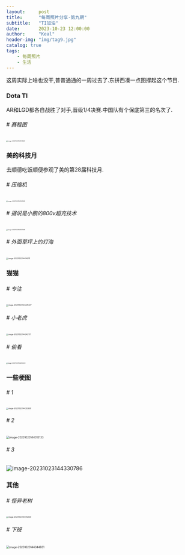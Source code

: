 ```yaml
---
layout:     post
title:      "每周照片分享-第九期"
subtitle:   "TI加油"
date:       2023-10-23 12:00:00
author:     "Keal"
header-img: "img/tag9.jpg"
catalog: true
tags:
    - 每周照片
    - 生活
---
```

这周实际上啥也没干,普普通通的一周过去了.东拼西凑一点图撑起这个节目.

### Dota TI

AR和LGD都各自战胜了对手,晋级1/4决赛.中国队有个保底第三的名次了.

###### # 赛程图

<img src="https://raw.githubusercontent.com/kneed/typora_img_respository/main/typora/202310231444226.png" alt="image-20231023144108433" style="zoom: 25%;" />

### 美的科技月

去顺德吃饭顺便参观了美的第28届科技月.

###### # 压缩机

<img src="https://raw.githubusercontent.com/kneed/typora_img_respository/main/typora/202310231444495.png" alt="image-20231023144128599" style="zoom:25%;" />

###### # 据说是小鹏的800v超充技术

<img src="https://raw.githubusercontent.com/kneed/typora_img_respository/main/typora/202310231444560.png" alt="image-20231023144137568" style="zoom:25%;" />

###### # 外面草坪上的灯海

<img src="https://raw.githubusercontent.com/kneed/typora_img_respository/main/typora/202310231444968.png" alt="image-20231023144149111" style="zoom:33%;" />

### 猫猫

###### # 专注

<img src="https://raw.githubusercontent.com/kneed/typora_img_respository/main/typora/202310231444909.png" alt="image-20231023144225427" style="zoom: 33%;" />

###### # 小老虎

<img src="https://raw.githubusercontent.com/kneed/typora_img_respository/main/typora/202310231444815.png" alt="image-20231023144242117" style="zoom:33%;" />

###### # 偷看

<img src="https://raw.githubusercontent.com/kneed/typora_img_respository/main/typora/202310231444087.png" alt="image-20231023144252520" style="zoom:25%;" />

### 一些梗图

###### # 1

<img src="https://raw.githubusercontent.com/kneed/typora_img_respository/main/typora/202310231444745.png" alt="image-20231023144303091" style="zoom:33%;" />

###### # 2

<img src="https://raw.githubusercontent.com/kneed/typora_img_respository/main/typora/202310231444587.png" alt="image-20231023144313133" style="zoom: 50%;" />

###### # 3

![image-20231023144330786](https://raw.githubusercontent.com/kneed/typora_img_respository/main/typora/202310231444666.png)

### 其他

###### # 怪异老树

<img src="https://raw.githubusercontent.com/kneed/typora_img_respository/main/typora/202310231446179.png" alt="image-20231023144412338" style="zoom:33%;" />

###### # 下班

<img src="https://raw.githubusercontent.com/kneed/typora_img_respository/main/typora/202310231444839.png" alt="image-20231023144344931" style="zoom:50%;" />